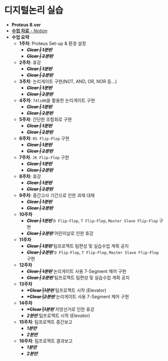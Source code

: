 # 디지털논리 실습
 - __Proteus 8.ver__
 - [__수업 자료__ - *Notion*](https://charm-aluminum-6c2.notion.site/a27cadae315541a98eebf9d8d695b160)
 - __수업 요약__
   - **1주차**: Proteus Set-up & 환경 설정
     - ~~__*Clear | 1분반*__~~
     - ~~__*Clear | 2분반*__~~
   - **2주차**: 휴강
     - ~~__*Clear | 1분반*__~~
     - ~~__*Clear | 2분반*__~~
   - **3주차**: 논리게이트 구현(NOT, AND, OR, NOR 등...)
     - ~~__*Clear | 1분반*__~~
     - ~~__*Clear | 2분반*__~~
   - **4주차**: `74ls00`을 활용한 논리게이트 구현
     - ~~__*Clear | 1분반*__~~
     - ~~__*Clear | 2분반*__~~
   - **5주차**: 간단한 조합회로 구현
     - ~~__*Clear | 1분반*__~~
     - ~~__*Clear | 2분반*__~~
   - **6주차**: `RS Flip-Flop` 구현
     - ~~__*Clear | 1분반*__~~
     - ~~__*Clear | 2분반*__~~
   - **7주차**: `JK Flip-Flop` 구현
     - ~~__*Clear | 1분반*__~~
     - ~~__*Clear | 2분반*__~~
   - **8주차**:  휴강
     - ~~__*Clear | 1분반*__~~
     - ~~__*Clear | 2분반*__~~
   - **9주차**: 중간고사 기간으로 인한 과제 대체
     - ~~__*Clear | 1분반*__~~
     - ~~__*Clear | 2분반*__~~
   - **10주차**
     - ~~__*Clear | 1분반*__~~ `D Flip-Flop`, `T Flip-Flop`, `Master Slave Flip-Flop` 구현
     - ~~__*Clear | 2분반*__~~ 어린이날로 인한 휴강
   - **11주차**
     - ~~__*Clear | 1분반*__~~ 팀프로젝트 팀편성 및 실습수업 계획 공지
     - ~~__*Clear | 2분반*__~~ `D Flip-Flop`, `T Flip-Flop`, `Master Slave Flip-Flop` 구현
   - **12주차** 
     - ~~__*Clear | 1분반*__~~ 논리게이트 사용 7-Segment 제어 구현
     - ~~__*Clear | 2분반*__~~ 팀프로젝트 팀편성 및 실습수업 계획 공지
   - **13주차** 
     - ~~__*Clear |*1분반*__~~ 팀프로젝트 시작 (Elevator)
     - ~~__*Clear |*2분반*__~~ 논리게이트 사용 7-Segment 제어 구현
   - **14주차**
     - ~~__*Clear |*1분반*__~~ 지방선거로 인한 휴강
     - __*2분반*__ 팀프로젝트 시작 (Elevator)
   - **15주차**: 팀프로젝트 중간보고
     - __*1분반*__
     - __*2분반*__ 
   - **16주차**: 팀프로젝트 결과보고
     - __*1분반*__
     - __*2분반*__ 